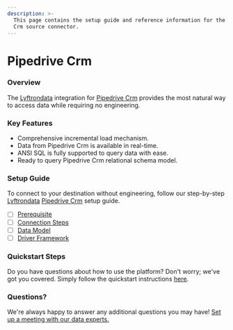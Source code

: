 ```yaml
---
description: >-
  This page contains the setup guide and reference information for the Pipedrive
  Crm source connector.
---
```


# Pipedrive Crm

### Overview

The [Lyftrondata](https://www.lyftrondata.com/) integration for [Pipedrive Crm](https://www.lyftrondata.com/integration/sales-analytics/pipedrive/) provides the most natural way to access data while requiring no engineering.

### Key Features

* Comprehensive incremental load mechanism.
* Data from Pipedrive Crm is available in real-time.
* ANSI SQL is fully supported to query data with ease.
* Ready to query Pipedrive Crm relational schema model.

### Setup Guide

To connect to your destination without engineering, follow our step-by-step [Lyftrondata](https://www.lyftrondata.com/) [Pipedrive Crm](https://www.lyftrondata.com/integration/sales-analytics/pipedrive/) setup guide.

* [ ] [Prerequisite](prerequisite.md)
* [ ] [Connection Steps](connection-steps.md)
* [ ] [Data Model](data-model/erd.md)
* [ ] [Driver Framework](driver-framework/)

### Quickstart Steps

Do you have questions about how to use the platform? Don't worry; we've got you covered. Simply follow the quickstart instructions [here](broken-reference).

### Questions? <a href="#questions" id="questions"></a>

We're always happy to answer any additional questions you may have! [Set up a meeting with our data experts.](https://www.lyftrondata.com/book-a-meeting/)
